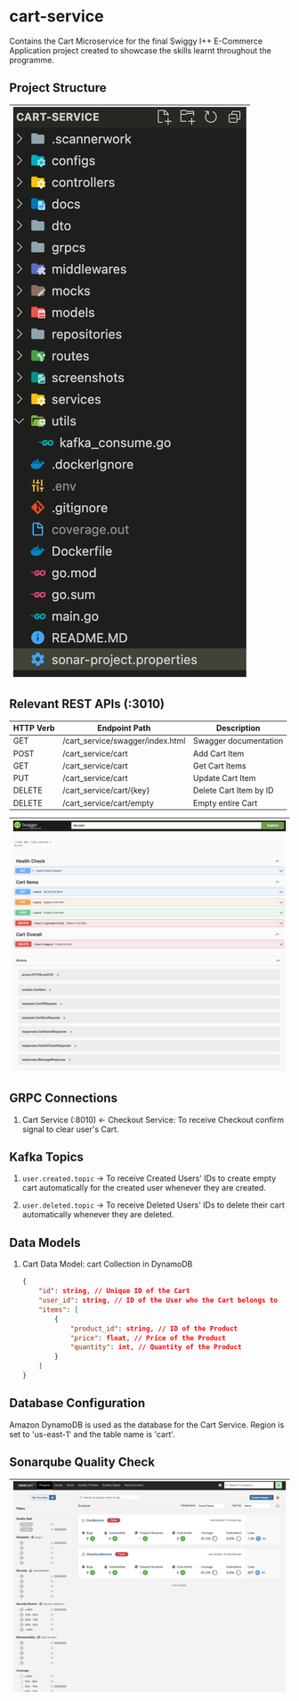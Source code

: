 # cart-service

Contains the Cart Microservice for the final Swiggy I++ E-Commerce Application project created to showcase the skills learnt throughout the programme.

## Project Structure

| ![Folder Structure](https://github.com/swiggy-2022-bootcamp/cdp-team3/blob/main/cart-service/screenshots/folder_structure.png?raw=true) |
| --- |

## Relevant REST APIs (:3010)

| HTTP Verb | Endpoint Path                    | Description            |
| --------- | -------------------------------- | ---------------------- |
| GET       | /cart_service/swagger/index.html | Swagger documentation  |
| POST      | /cart_service/cart               | Add Cart Item          |
| GET       | /cart_service/cart               | Get Cart Items         |
| PUT       | /cart_service/cart               | Update Cart Item       |
| DELETE    | /cart_service/cart/{key}         | Delete Cart Item by ID |
| DELETE    | /cart_service/cart/empty         | Empty entire Cart      |

| ![Cart Service REST Swagger](https://github.com/swiggy-2022-bootcamp/cdp-team3/blob/main/cart-service/screenshots/swagger_overview.png?raw=true) |
| ---------- |

## GRPC Connections

1. Cart Service (:8010) <- Checkout Service: To receive Checkout confirm signal to clear user's Cart.

## Kafka Topics

1. `user.created.topic` -> To receive Created Users' IDs to create empty cart automatically for the created user whenever they are created.

2. `user.deleted.topic` -> To receive Deleted Users' IDs to delete their cart automatically whenever they are deleted.

## Data Models

1. Cart Data Model: cart Collection in DynamoDB

    ```json
    {
        "id": string, // Unique ID of the Cart
        "user_id": string, // ID of the User who the Cart belongs to
        "items": [
            {
                "product_id": string, // ID of the Product
                "price": float, // Price of the Product
                "quantity": int, // Quantity of the Product
            }
        ]
    }
    ```

## Database Configuration

Amazon DynamoDB is used as the database for the Cart Service. Region is set to 'us-east-1' and the table name is 'cart'.

## Sonarqube Quality Check

| ![Sonarqube Quality Dashboard](https://github.com/swiggy-2022-bootcamp/cdp-team3/blob/main/cart-service/screenshots/sonarqube_dashboard.png?raw=true) |
| ---------- |

